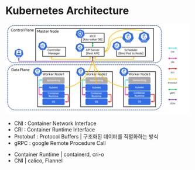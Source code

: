 # Kubernetes Architecture

![1](./img/K8s_Architecture.png)

* CNI : Container Network Interface
* CRI : Container Runtime Interface
* Protobuf : Protocol Buffers | 구조화된 데이터를 직렬화하는 방식
* gRPC : google Remote Procedure Call

- Container Runtime | containerd, cri-o
- CNI | calico, Flannel